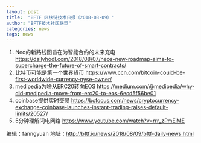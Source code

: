 ```yaml
---
layout: post
title:  "BFTF 区块链技术日报（2018-08-09）"
author: "BFTF技术社区联盟"
categories: news
tags: news
---
```


1. Neo的新路线图旨在为智能合约的未来充电 <https://dailyhodl.com/2018/08/07/neos-new-roadmap-aims-to-supercharge-the-future-of-smart-contracts/>
2. 比特币可能是第一个世界货币 <https://www.ccn.com/bitcoin-could-be-first-worldwide-currency-nyse-owner/>
3. medipedia为啥从ERC20转向EOS <https://medium.com/@medipedia/why-did-medipedia-move-from-erc20-to-eos-6ecd5f56be01>
4. coinbase提供实时交易 <https://bcfocus.com/news/cryptocurrency-exchange-coinbase-launches-instant-trading-raises-default-limits/20527/>
5. 5分钟理解闪电网络 <https://www.youtube.com/watch?v=rrr_zPmEiME>

编辑：fanngyuan
地址：<http://bftf.io/news/2018/08/09/bftf-daily-news.html>
